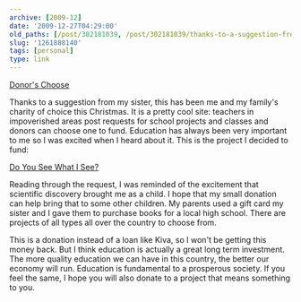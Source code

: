 ```yaml
---
archive: [2009-12]
date: '2009-12-27T04:29:00'
old_paths: [/post/302181039, /post/302181039/thanks-to-a-suggestion-from-my-sister-this-has]
slug: '1261888140'
tags: [personal]
type: link
---
```


[Donor's Choose][1]

Thanks to a suggestion from my sister, this has been me and my family's
charity of choice this Christmas.  It is a pretty cool site: teachers in
impoverished areas post requests for school projects and classes and
donors can choose one to fund.  Education has always been very important
to me so I was excited when I heard about it. This is the project
I decided to fund:  

[Do You See What I See?][2]

Reading through the request, I was reminded of the excitement that
scientific discovery brought me as a child. I hope that my small donation
can help bring that to some other children.  My parents used a gift card
my sister and I gave them to purchase books for a local high school. There
are projects of all types all over the country to choose from.  

This is a donation instead of a loan like Kiva, so I won't be getting this
money back. But I think education is actually a great long term
investment. The more quality education we can have in this country, the
better our economy will run. Education is fundamental to a prosperous
society. If you feel the same, I hope you will also donate to a project
that means something to you.

[1]: http://www.donorschoose.org
[2]: http://www.donorschoose.org/donors/proposal.html?id=339508
